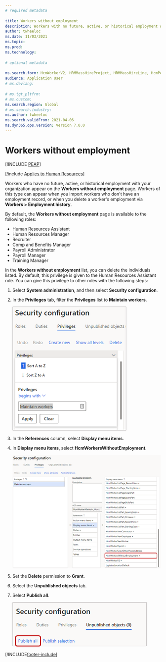 ```yaml
--- 
# required metadata 
 
title: Workers without employment
description: Workers with no future, active, or historical employment with your organization appear on the Workers without employment page. 
author: twheeloc
ms.date: 11/03/2021
ms.topic: 
ms.prod:  
ms.technology:  
 
# optional metadata 
 
ms.search.form: HcmWorkerV2, HRMMassHireProject, HRMMassHireLine, HcmPersonnelManagementWorkspace
audience: Application User 
# ms.devlang:  

# ms.tgt_pltfrm:  
# ms.custom:  
ms.search.region: Global
# ms.search.industry: 
ms.author: twheeloc
ms.search.validFrom: 2021-04-06
ms.dyn365.ops.version: Version 7.0.0 
---
```


# Workers without employment


[!INCLUDE [PEAP](../includes/peap-1.md)]

[!include [Applies to Human Resources](../includes/applies-to-hr.md)]

Workers who have no future, active, or historical employment with your organization appear on the **Workers without employment** page. Workers of this type can appear when you import workers who don't have an employment record, or when you delete a worker's employment via **Workers \> Employment history**.

By default, the **Workers without employment** page is available to the following roles:

- Human Resources Assistant
- Human Resources Manager
- Recruiter
- Comp and Benefits Manager
- Payroll Administrator
- Payroll Manager
- Training Manager

In the **Workers without employment** list, you can delete the individuals listed. By default, this privilege is given to the Human Resources Assistant role. You can give this privilege to other roles with the following steps:

1. Select **System administration**, and then select **Security configuration**.

2. In the **Privileges** tab, filter the **Privileges** list to **Maintain workers**.

   [![Filter Privileges list.](./media/hr-personnel-workers-without-employment-filter.png)](./media/hr-personnel-workers-without-employment-filter.png)

3. In the **References** column, select **Display menu items**.

4. In **Display menu items**, select **HcmWorkersWithoutEmployment**.

   [![Select form.](./media/hr-personnel-workers-without-employment-select.png)](./media/hr-personnel-workers-without-employment-select.png)

5. Set the **Delete** permission to **Grant**.

6. Select the **Unpublished objects** tab.

7. Select **Publish all**.

   [![Publish changes.](./media/hr-personnel-workers-without-employment-publish.png)](./media/hr-personnel-workers-without-employment-publish.png)

[!INCLUDE[footer-include](../includes/footer-banner.md)]
